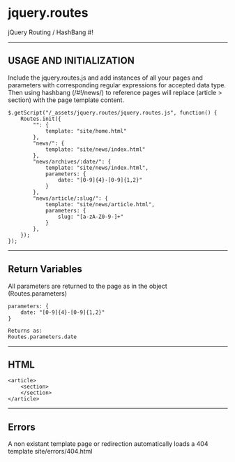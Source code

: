 jquery.routes
=============

jQuery Routing / HashBang #! 


----------------------------------------------------
USAGE AND INITIALIZATION
----------------------------------------------------
Include the jquery.routes.js and add instances of all your pages and parameters with corresponding regular expressions for accepted data type.   Then using hashbang (/#!/news/) to reference pages will replace (article > section) with the page template content.

```
$.getScript("/_assets/jquery.routes/jquery.routes.js", function() {
  	Routes.init({
  		"": {
  			template: "site/home.html"
  		},
  		"news/": {
  			template: "site/news/index.html"
  		},
  		"news/archives/:date/": {
  			template: "site/news/index.html",
  			parameters: {
  				date: "[0-9]{4}-[0-9]{1,2}"
  			}
  		},
  		"news/article/:slug/": {
  			template: "site/news/article.html",
  			parameters: {
  				slug: "[a-zA-Z0-9-]+"
  			}
  		},
  	});
});
```

----------------------------------------------------
Return Variables
----------------------------------------------------
All parameters are returned to the page as in the object (Routes.parameters)

```
parameters: {
    date: "[0-9]{4}-[0-9]{1,2}"
}

Returns as:
Routes.parameters.date
```

----------------------------------------------------
HTML
----------------------------------------------------
```
<article>
    <section>
    </section>
</article>
```
----------------------------------------------------
Errors
----------------------------------------------------
A non existant template page or redirection automatically loads a 404 template
site/errors/404.html




